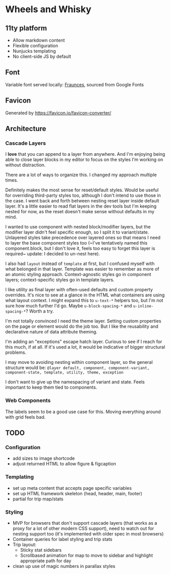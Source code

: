 # Wheels and Whisky

## 11ty platform

- Allow markdown content
- Flexible configuration
- Nunjucks templating
- No client-side JS by default

## Font

Variable font served locally: [Fraunces](https://fonts.google.com/specimen/Fraunces/tester), sourced from Google Fonts

## Favicon

Generated by https://favicon.io/favicon-converter/

## Architecture

### Cascade Layers

I **love** that you can append to a layer from anywhere. And I'm enjoying being able to close layer blocks in my editor to focus on the styles I'm working on without distraction.

There are a lot of ways to organize this. I changed my approach multiple times.

Definitely makes the most sense for reset/default styles. Would be useful for overriding third-party styles too, although I don't intend to use those in the case. I went back and forth between nesting reset layer inside default layer. It's a little easier to read flat layers in the dev tools but I'm keeping nested for now, as the reset doesn't make sense without defaults in my mind.

I wanted to use component with nested block/modifier layers, but the modifier layer didn't feel specific enough, so I split it to variant/state. Unlayered styles take precedence over layered ones so that means I need to layer the base component styles too (~I've tentatively named this component.block, but I don't love it, feels too easy to forget this layer is required~ update: I decided to un-nest here).

I also had `layout` instead of `template` at first, but I confused myself with what belonged in that layer. Template was easier to remember as more of an atomic styling approach. Context-agnostic styles go in component layers; context-specific styles go in template layers.

I like utility as final layer with often-used defaults and custom property overrides. It's nice to see at a glance in the HTML what containers are using what layout context. I might expand this to `u-text-*` helpers too, but I'm not sure how much further I'd go. Maybe `u-block-spacing-*` and `u-inline-spacing-*`? Worth a try.

I'm not totally convinced I need the theme layer. Setting custom properties on the page or element would do the job too. But I like the reusability and declarative nature of data attribute theming.

I'm adding an "exceptions" escape hatch layer. Curious to see if I reach for this much, if at all. If it's used a lot, it would be indicative of bigger structural problems.

I may move to avoiding nesting within component layer, so the general structure would be:
`@layer default, component, component-variant, component-state, template, utility, theme, exception`

I don't want to give up the namespacing of variant and state. Feels important to keep them tied to components.

### Web Components

The labels seem to be a good use case for this. Moving everything around with grid feels bad.

## TODO

### Configuration

- add sizes to image shortcode
- adjust returned HTML to allow figure & figcaption

### Templating

- set up meta content that accepts page specific variables
- set up HTML framework skeleton (head, header, main, footer)
- partial for trip map/stats

### Styling

- MVP for browsers that don't support cascade layers (that works as a proxy for a lot of other modern CSS support), need to watch out for nesting support too (it's implemented with older spec in most browsers)
- Container queries for label styling and trip stats
- Trip layout:
  - Sticky stat sidebars
  - Scrollbased animation for map to move to sidebar and highlight appropriate path for day
- clean up use of magic numbers in parallax styles

